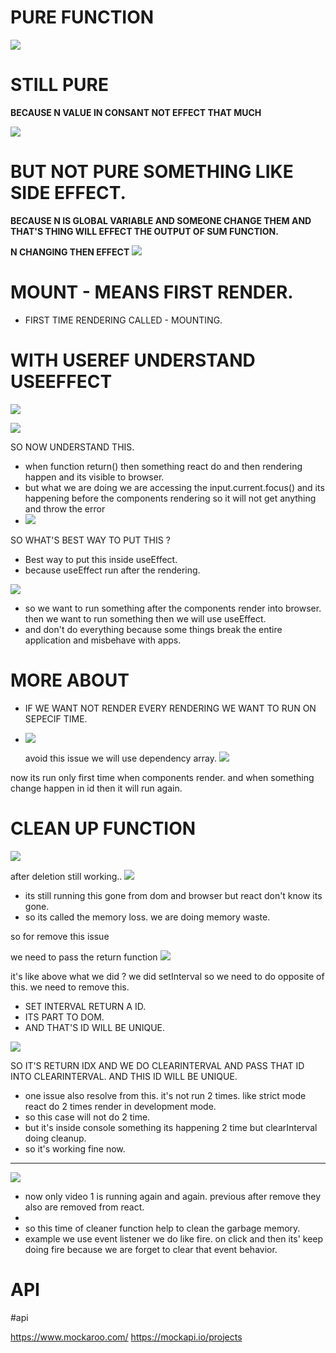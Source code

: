 # PURE FUNCTION

![](https://i.imgur.com/VUIx37w.png)


# STILL PURE

 **BECAUSE N VALUE IN CONSANT NOT EFFECT THAT MUCH**

![](https://i.imgur.com/z1Ao0rK.png)



# BUT NOT PURE SOMETHING LIKE SIDE EFFECT.

**BECAUSE N IS GLOBAL VARIABLE AND SOMEONE CHANGE THEM AND THAT'S THING WILL EFFECT THE OUTPUT OF SUM FUNCTION.**

**N CHANGING  THEN EFFECT**
![](https://i.imgur.com/dS68vVQ.png)



# MOUNT - MEANS FIRST RENDER.
 - FIRST TIME RENDERING CALLED - MOUNTING.


# WITH USEREF UNDERSTAND USEEFFECT

![](https://i.imgur.com/ImIPOnY.png)


![](https://i.imgur.com/MRHbvyY.png)




SO NOW UNDERSTAND THIS.

- when function return() then something react do and then rendering happen and its visible to browser.
- but what we are doing we are accessing the input.current.focus() and its happening before the components rendering so it will not get anything and throw the error
- ![](https://i.imgur.com/iFEwB30.png)



SO WHAT'S BEST WAY TO PUT THIS ?
- Best way to put this inside useEffect.
- because useEffect run after the rendering.

![](https://i.imgur.com/cW3Haqg.png)


- so we want to run something after the components render into browser. then we want to run something then we will use useEffect.
- and don't do everything because some things break the entire application and misbehave with apps.


# MORE ABOUT 

- IF WE WANT NOT RENDER EVERY RENDERING WE WANT TO RUN ON SEPECIF TIME.
- ![](https://i.imgur.com/qqOZXMb.png)


	 avoid this issue we will use dependency array.
	 ![](https://i.imgur.com/nYXop4d.png)


now its run only first time when components render. and when something change happen in id then it will run again.


# CLEAN UP FUNCTION
![](https://i.imgur.com/sAIF8ge.png)

after deletion still working..
![](https://i.imgur.com/jKTjb5l.png)


- its still running this gone from dom and browser but react don't know its gone.
- so its called the memory loss. we are doing memory waste.

so for remove this issue

we need to pass the return function
![](https://i.imgur.com/KhDiVTK.png)


it's like above what we did ? we did setInterval so we need to do opposite of this. we need to remove this.

- SET INTERVAL RETURN A ID.
- ITS PART TO DOM.
- AND THAT'S ID WILL BE UNIQUE.

![](https://i.imgur.com/cY8dK7j.png)


SO IT'S RETURN IDX AND WE DO CLEARINTERVAL AND PASS THAT ID INTO CLEARINTERVAL.
AND THIS ID WILL BE UNIQUE.

- one issue also resolve from this. it's not run 2 times. like strict mode react do 2 times render in development mode.
- so this case will not do 2 time.
- but it's inside console something its happening 2 time but clearInterval doing cleanup.
- so it's working fine now.

--------
![](https://i.imgur.com/RIExWK1.png)


- now only video 1 is running again and again. previous after remove they also are removed from react.
- 
- so this time of cleaner function help to clean the garbage memory.
- example we use event listener we do like fire. on click and then its' keep doing fire because we are forget to clear that event behavior.


# API

#api

https://www.mockaroo.com/
https://mockapi.io/projects

